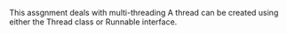 This assgnment deals with multi-threading
A thread can be created using either the Thread class or Runnable interface.
